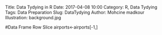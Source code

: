 Title: Data Tydying in R 
Date: 2017-04-08 10:00
Category: R, Data Tydying
Tags: Data Preparation
Slug: DataTydying 
Author: Mohcine madkour
Illustration: background.jpg

#Data Frame Row Slice
    airports<-airports[-1,]